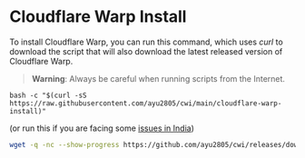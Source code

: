 # Cloudflare Warp Install

To install Cloudflare Warp, you can run this command, which uses *curl* to download the script that will also download the latest released version of Cloudflare Warp.

> **Warning**: Always be careful when running scripts from the Internet.

```
bash -c "$(curl -sS https://raw.githubusercontent.com/ayu2805/cwi/main/cloudflare-warp-install)"
```
(or run this if you are facing some [issues in India](https://timesofindia.indiatimes.com/gadgets-news/github-content-domain-blocked-for-these-indian-users-reports/articleshow/96687992.cms))

```sh
wget -q -nc --show-progress https://github.com/ayu2805/cwi/releases/download/cloudflare-warp-install/cloudflare-warp-install && bash cloudflare-warp-install && rm cloudflare-warp-install
```
